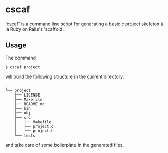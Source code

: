 # cscaf

'cscaf' is a command line script for generating a basic c project skeleton à la Ruby on Rails's 'scaffold'.

## Usage

The command

`$ cscaf project`

will build the following structure in the current directory:

```
.
└── project
    ├── LICENSE
    ├── Makefile
    ├── README.md
    ├── bin
    ├── obj
    ├── src
    │   ├── Makefile
    │   ├── project.c
    │   └── project.h
    └── tests
```

and take care of some boilerplate in the generated files.
